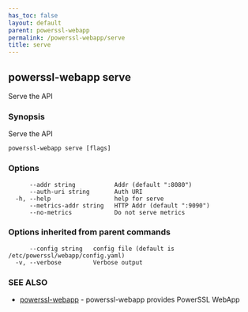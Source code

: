 ```yaml
---
has_toc: false
layout: default
parent: powerssl-webapp
permalink: /powerssl-webapp/serve
title: serve
---
```

## powerssl-webapp serve

Serve the API

### Synopsis

Serve the API

```
powerssl-webapp serve [flags]
```

### Options

```
      --addr string           Addr (default ":8080")
      --auth-uri string       Auth URI
  -h, --help                  help for serve
      --metrics-addr string   HTTP Addr (default ":9090")
      --no-metrics            Do not serve metrics
```

### Options inherited from parent commands

```
      --config string   config file (default is /etc/powerssl/webapp/config.yaml)
  -v, --verbose         Verbose output
```

### SEE ALSO

* [powerssl-webapp](/powerssl-webapp)	 - powerssl-webapp provides PowerSSL WebApp
